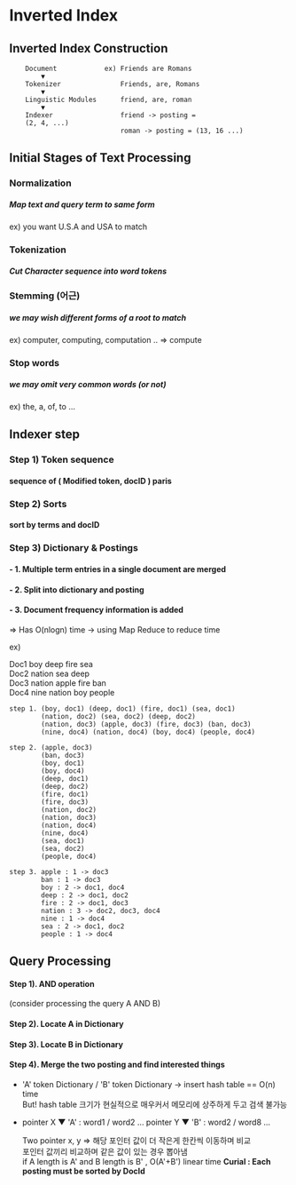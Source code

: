 Inverted Index
=============

Inverted Index Construction
-------------
	   
	    Document			ex) Friends are Romans
	    	▼
		Tokenizer				Friends, are, Romans
			▼
		Linguistic Modules		friend, are, roman
			▼
		Indexer					friend -> posting = 
		(2, 4, ...)
								roman -> posting = (13, 16 ...)


Initial Stages of Text Processing
-------------

### Normalization
##### Map text and query term to same form
ex) you want U.S.A and USA to match

### Tokenization
##### Cut Character sequence into word tokens

### Stemming (어근)
##### we may wish different forms of a root to match
ex) computer, computing, computation .. => compute

### Stop words
##### we may omit very common words (or not)
ex) the, a, of, to ...


Indexer step 
-------------

### Step 1) Token sequence
####		 sequence of ( Modified token, docID ) paris

### Step 2) Sorts
####		 sort by terms and docID

### Step 3) Dictionary & Postings
#### - 1. Multiple term entries in a single document are merged
#### - 2. Split into dictionary and posting
#### - 3. Document frequency information is added
=> Has O(nlogn) time -> using Map Reduce to reduce time

ex) 

Doc1 boy deep fire sea<br>
Doc2 nation sea deep<br>
Doc3 nation apple fire ban<br>
Doc4 nine nation boy people<br>

	step 1. (boy, doc1) (deep, doc1) (fire, doc1) (sea, doc1)
			(nation, doc2) (sea, doc2) (deep, doc2)
			(nation, doc3) (apple, doc3) (fire, doc3) (ban, doc3)
			(nine, doc4) (nation, doc4) (boy, doc4) (people, doc4)

	step 2. (apple, doc3)
			(ban, doc3)
			(boy, doc1)
			(boy, doc4)
			(deep, doc1)
			(deep, doc2)
			(fire, doc1)
			(fire, doc3)
			(nation, doc2)
			(nation, doc3)
			(nation, doc4)
			(nine, doc4)
			(sea, doc1)
			(sea, doc2)
			(people, doc4)

	step 3. apple : 1 -> doc3
			ban : 1 -> doc3
			boy : 2 -> doc1, doc4
			deep : 2 -> doc1, doc2
			fire : 2 -> doc1, doc3
			nation : 3 -> doc2, doc3, doc4
			nine : 1 -> doc4
			sea : 2 -> doc1, doc2
			people : 1 -> doc4



Query Processing
-------------
#### Step 1). AND operation
(consider processing the query A AND B)
#### Step 2). Locate A in Dictionary
#### Step 3). Locate B in Dictionary
#### Step 4). Merge the two posting and find interested things
- 'A' token Dictionary / 'B' token Dictionary -> insert hash table == O(n) time<br>
But! hash table 크기가 현실적으로 매우커서 메모리에 상주하게 두고 검색 불가능

- pointer X ▼
  'A' :  word1 / word2 ...
  pointer Y ▼
  'B' :  word2 / word8 ...

  Two pointer x, y => 해당 포인터 값이 더 작은게 한칸씩 이동하며 비교<br>
  포인터 값끼리 비교하며 같은 값이 있는 경우 뽑아냄<br>
  if A length is A' and B length is B' , O(A'+B') linear time
  **Curial : Each posting must be sorted by DocId**



